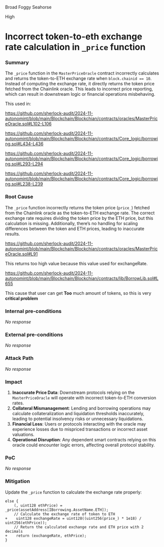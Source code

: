 Broad Foggy Seahorse

High

# Incorrect token-to-eth exchange rate calculation in `_price` function

### Summary

The `_price` function in the `MasterPriceOracle` contract incorrectly calculates and returns the token-to-ETH exchange rate when `block.chainid == 10`. Instead of computing the exchange rate, it directly returns the token price fetched from the Chainlink oracle. This leads to incorrect price reporting, which can result in downstream logic or financial operations misbehaving.

This used in:

https://github.com/sherlock-audit/2024-11-autonomint/blob/main/Blockchain/Blockchian/contracts/oracles/MasterPriceOracle.sol#L102-L106

https://github.com/sherlock-audit/2024-11-autonomint/blob/main/Blockchain/Blockchian/contracts/Core_logic/borrowing.sol#L434-L436

https://github.com/sherlock-audit/2024-11-autonomint/blob/main/Blockchain/Blockchian/contracts/Core_logic/borrowing.sol#L293-L294

https://github.com/sherlock-audit/2024-11-autonomint/blob/main/Blockchain/Blockchian/contracts/Core_logic/borrowing.sol#L238-L239

### Root Cause

The `_price` function incorrectly returns the token price (`price_`) fetched from the Chainlink oracle as the token-to-ETH exchange rate. The correct exchange rate requires dividing the token price by the ETH price, but this calculation is missing. Additionally, there’s no handling for scaling differences between the token and ETH prices, leading to inaccurate results.

https://github.com/sherlock-audit/2024-11-autonomint/blob/main/Blockchain/Blockchian/contracts/oracles/MasterPriceOracle.sol#L91

This returns too high value because this value used for exchangeRate.

https://github.com/sherlock-audit/2024-11-autonomint/blob/main/Blockchain/Blockchian/contracts/lib/BorrowLib.sol#L655

This cause that user can get **Too** much amount of tokens, so this is very **critical problem**

### Internal pre-conditions

_No response_

### External pre-conditions

_No response_

### Attack Path

_No response_

### Impact

1. **Inaccurate Price Data**: Downstream protocols relying on the `MasterPriceOracle` will operate with incorrect token-to-ETH conversion rates.  
2. **Collateral Mismanagement**: Lending and borrowing operations may calculate collateralization and liquidation thresholds inaccurately, leading to potential insolvency risks or unnecessary liquidations.  
3. **Financial Loss**: Users or protocols interacting with the oracle may experience losses due to mispriced transactions or incorrect asset valuations.  
4. **Operational Disruption**: Any dependent smart contracts relying on this oracle could encounter logic errors, affecting overall protocol stability.  

### PoC

_No response_

### Mitigation

Update the `_price` function to calculate the exchange rate properly:

```solidity
else {
    (, uint128 ethPrice) = _price(assetAddress[IBorrowing.AssetName.ETH]);
    // Calculate the exchange rate of token to ETH
+    uint128 exchangeRate = uint128((uint256(price_) * 1e18) / uint256(ethPrice));
    // Return the calculated exchange rate and ETH price with 2 decimals
+    return (exchangeRate, ethPrice);
}
```